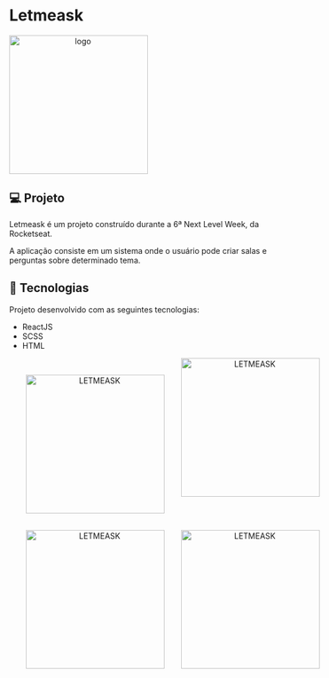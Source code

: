 # Letmeask

<div align="center" style="display: flex; flex-direction: row">
  <img alt="logo" title="letmeask" src="./.github/logo.svg" width="250px"/>
</div>

## 💻 Projeto

Letmeask é um projeto construído durante a 6ª Next Level Week, da Rocketseat.

A aplicação consiste em um sistema onde o usuário pode criar salas e perguntas sobre determinado tema.

## 🚀 Tecnologias

Projeto desenvolvido com as seguintes tecnologias:

<ul>
  <li>ReactJS</li>
  <li>SCSS</li>
  <li>HTML</li>
</ul>

<div align="center" style="display: flex; flex-direction: row">
  <img alt="LETMEASK" src="./.github/letmeask_1.png" width="250px" style="margin: 30px 30px"/>
  <img alt="LETMEASK" src=".github/letmeask_2.png" width="250px">
</div>
<div align="center" style="display: flex; flex-direction: row">
  <img alt="LETMEASK" src="./.github/letmeask_3.png" width="250px" style="margin: 0 30px"/>
  <img alt="LETMEASK" src=".github/letmeask_4.png" width="250px">
</div>
